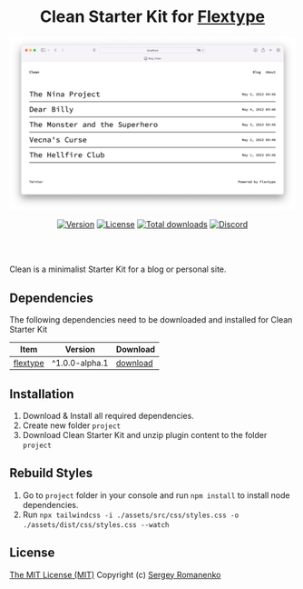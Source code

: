 <h1 align="center">Clean Starter Kit for <a href="https://awilum.github.io/flextype">Flextype</a></h1>

![preview](preview.png)

<p align="center">
<a href="https://github.com/flextype-starter-kits/clean/releases"><img alt="Version" src="https://img.shields.io/github/release/flextype-starter-kits/clean.svg?label=version&color=black&style=for-the-badge"></a> <a href="https://github.com/flextype-starter-kits/clean"><img src="https://img.shields.io/badge/license-MIT-blue.svg?color=black&style=for-the-badge" alt="License"></a> <a href="https://github.com/flextype-starter-kits/clean"><img src="https://img.shields.io/github/downloads/flextype-starter-kits/clean/total.svg?color=black&style=for-the-badge" alt="Total downloads"></a> <a href="https://discord.gg/ewQkqgfBAc"><img src="https://img.shields.io/discord/423097982498635778.svg?logo=discord&color=black&label=Discord%20Chat&style=for-the-badge" alt="Discord"></a>
</p>

<br><br>

Clean is a minimalist Starter Kit for a blog or personal site.

## Dependencies

The following dependencies need to be downloaded and installed for Clean Starter Kit

| Item | Version | Download |
|---|---|---|
| [flextype](https://github.com/flextype/flextype) | ^1.0.0-alpha.1 | [download](https://github.com/flextype/flextype/releases) |

## Installation

1. Download & Install all required dependencies.
2. Create new folder `project`
3. Download Clean Starter Kit and unzip plugin content to the folder `project`

## Rebuild Styles
1. Go to `project` folder in your console and run `npm install` to install node dependencies.
2. Run `npx tailwindcss -i ./assets/src/css/styles.css -o ./assets/dist/css/styles.css --watch`

## License
[The MIT License (MIT)](https://github.com/flextype-plugins/site/blob/master/LICENSE.txt)
Copyright (c) [Sergey Romanenko](https://github.com/Awilum)
